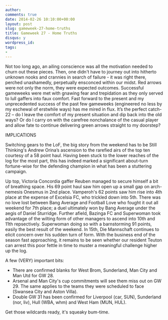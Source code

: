 ```yaml
---
author: 
comments: true
date: 2014-02-26 10:10:00+00:00
layout: post
slug: gameweek-27-home-truths
title: Gameweek 27 - Home Truths
disqus: y
wordpress_id: 
tags: 
- 
---
```


Not too long ago, an ailing conscience was all the motivation needed to churn out these pieces. Then, one didn't have to journey out into hitherto unknown nooks and crannies in search of failure - it was right there, perched unashamedly, perpetually ensconced within our midst. Red arrows were not only the norm, they were expected outcomes. Successful gameweeks were met with gnawing fear and trepidation as they only served to lull gaffers into faux comfort. Fast forward to the present and my unprecedented success of the past few gameweeks (engineered no less by my eschewal of erstwhile ways) has me mired in flux. It’s the perfect catch-22 – do I leave the comfort of my present situation and dip back into the old ways? Or do I carry on with the carefree nonchalance of the casual player and allow fate to continue delivering green arrows straight to my doorstep?

IMPLICATIONS

Switching gears to the LoF, the big story from the weekend has to be Still Thinking's Andrew Orina’s ascension to the rarefied airs of the top ten courtesy of a 58 point haul. Having been stuck to the lower reaches of the log for the most part, this has indeed marked a significant about-turn fortune-wise for the defending champion in what has been a stuttering campaign. 

Up top, Victoria Concordia gaffer Reuben managed to secure himself a bit of breathing space. His 69 point haul saw him open up a small gap on arch-nemesis Onesmus in 2nd place. Vamperoh's 62 points saw him rise into 4th place at the expense of Excelsia FC, who trickled down into 5th. There was no love lost between Bang Average and Football Love who fought it out all weekend for 7th place; a duel ultimately won by Bang Average under the aegis of Daniel Sturridge. Further afield, Bazinga FC and Superwoman took advantage of the wilting form of other managers to ascend into 10th and 11th repsectively. Superwoman doing so with a barnstorming 91 points, easily the best result of the weekend. In 15th, Die Mannschaft continues to elicit concern over his sudden turn of form. With the business end of the season fast approaching, it remains to be seen whether our resident Teuton can arrest this poor fettle in time to muster a meaningful challenge higher up the log. 

A few (VERY) important bits: 

+ There are confirmed blanks for West Brom, Sunderland, Man City and Man Utd for GW 28.
+ Arsenal and Man City's cup commitments will see them miss out on GW 29. The same applies to the teams they were scheduled to face (Swansea City and Aston Villa).
+ Double GW 31 has been confirmed for Liverpool (car, SUN), Sunderland (nor, liv), Hull (WBA, whm) and West Ham (MUN, HUL). 

Get those wildcards ready, it's squeaky bum-time.

